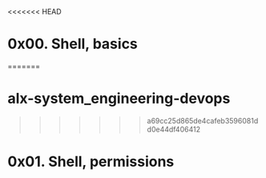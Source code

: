 <<<<<<< HEAD
# 0x00. Shell, basics
=======
# alx-system_engineering-devops
>>>>>>> a69cc25d865de4cafeb3596081dd0e44df406412
# 0x01. Shell, permissions
